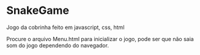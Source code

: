 # SnakeGame
Jogo da cobrinha feito em javascript, css, html

Procure o arquivo Menu.html para inicializar o jogo, pode ser que não saia som do jogo dependendo do navegador.
